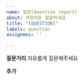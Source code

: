 ```yaml
---
name: 질문(Question report)
about: 무엇이든 질문하세요
title: "[QUESTION]"
labels: question
assignees: ''

---
```


**질문거리**
자유롭게 질문해주세요

**추가**
